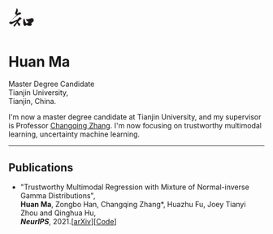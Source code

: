 
<img width=10% src="https://github.com/MaHuanAAA/Resume/blob/main/220225112143.jpg">


# Huan Ma

Master Degree Candidate  
Tianjin University,  
Tianjin, China.  


I'm now a master degree candidate at Tianjin University, and my supervisor is Professor [Changqing Zhang](http://cic.tju.edu.cn/faculty/zhangchangqing/index.html). I'm now focusing on trustworthy multimodal learning, uncertainty machine learning.  


-------  
## Publications  

* "Trustworthy Multimodal Regression with Mixture of Normal-inverse Gamma Distributions",  
**Huan Ma**, Zongbo Han, Changqing Zhang*, Huazhu Fu, Joey Tianyi Zhou and Qinghua Hu,  
***NeurIPS***, 2021.[[arXiv](https://arxiv.org/abs/2111.08456)][[Code](https://github.com/MaHuanAAA/MoNIG)]

